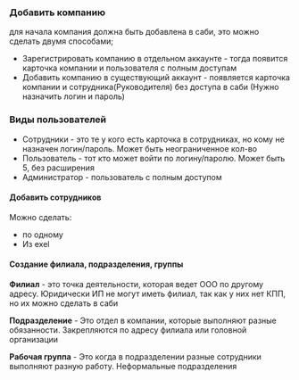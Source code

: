 ### Добавить компанию
для начала компания должна быть добавлена в саби, это можно сделать двумя способами;
- Зарегистрировать компанию в отдельном аккаунте - тогда появится карточка компании  и пользователя с полным доступам
- Добавить компанию в существующий аккаунт - появляется карточка компании и сотрудника(Руководителя) без доступа в саби (Нужно назначить логин и пароль)

### Виды пользователей
- Сотрудники - это те у кого есть карточка в сотрудниках, но кому не назначен логин/пароль. Может быть неограниченное кол-во
- Пользователь - тот кто может войти по логину/паролю. Может быть 5, без расширения
- Администратор - пользователь с полным доступом

#### Добавить сотрудников
Можно сделать:
- по одному
- Из exel

#### Создание филиала, подразделения, группы

**Филиал** - это точка деятельности, которая ведет ООО по другому адресу. Юридически ИП не могут иметь филиал, так как у них нет КПП,  но их можно сделать  в саби

**Подразделение** - Это отдел в компании, которые выполняют разные обязанности. Закрепляются по адресу филиала или головной организации

**Рабочая группа** - Это когда в подразделении разные сотрудники выполняют разную работу. Неформальные подразделения



